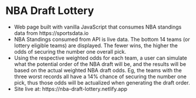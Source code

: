 # NBA Draft Lottery
<ul>
<li>Web page built with vanilla JavaScript that consumes NBA standings data from https://sportsdata.io</li>
<li>NBA Standings consumed from API is live data. The bottom 14 teams (or lottery eligible teams) are displayed. The fewer wins, the higher the odds of securing the number one overall pick.</li>
<li>Using the respective weighted odds for each team, a user can simulate what the potential order of the NBA draft will be, and the results will be based on the actual weighted NBA draft odds. Eg, the teams with the three worst records all have a 14% chance of securing the number one pick, thus those odds will be actualized when generating the draft order.</li>
  <li>Site live at: https://nba-draft-lottery.netlify.app</li>
  </ul>
